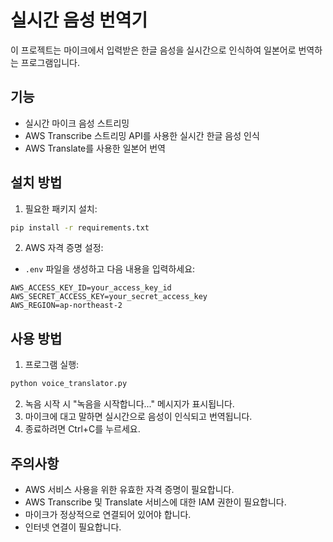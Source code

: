 # 실시간 음성 번역기

이 프로젝트는 마이크에서 입력받은 한글 음성을 실시간으로 인식하여 일본어로 번역하는 프로그램입니다.

## 기능
- 실시간 마이크 음성 스트리밍
- AWS Transcribe 스트리밍 API를 사용한 실시간 한글 음성 인식
- AWS Translate를 사용한 일본어 번역

## 설치 방법

1. 필요한 패키지 설치:
```bash
pip install -r requirements.txt
```

2. AWS 자격 증명 설정:
- `.env` 파일을 생성하고 다음 내용을 입력하세요:
```
AWS_ACCESS_KEY_ID=your_access_key_id
AWS_SECRET_ACCESS_KEY=your_secret_access_key
AWS_REGION=ap-northeast-2
```

## 사용 방법

1. 프로그램 실행:
```bash
python voice_translator.py
```

2. 녹음 시작 시 "녹음을 시작합니다..." 메시지가 표시됩니다.
3. 마이크에 대고 말하면 실시간으로 음성이 인식되고 번역됩니다.
4. 종료하려면 Ctrl+C를 누르세요.

## 주의사항
- AWS 서비스 사용을 위한 유효한 자격 증명이 필요합니다.
- AWS Transcribe 및 Translate 서비스에 대한 IAM 권한이 필요합니다.
- 마이크가 정상적으로 연결되어 있어야 합니다.
- 인터넷 연결이 필요합니다.